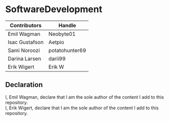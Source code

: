 # SoftwareDevelopment

| Contributors   | Handle           |
| -------------- | ---------------- |
| Emil Wagman    | Neobyte01        |
| Isac Gustafson | Aetpio           |
| Sami Noroozi   | potatohunter69   |
| Darina Larsen  | darii99          |
| Erik Wigert    | Erik W           |


## Declaration
I, Emil Wagman, declare that I am the sole author of the content I add to this repository. <br>
I, Erik Wigert, declare that I am the sole author of the content I add to this repository. <br>


